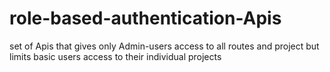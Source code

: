 # role-based-authentication-Apis
set of Apis that gives only Admin-users access to all routes and project but limits basic users  access to their individual projects
